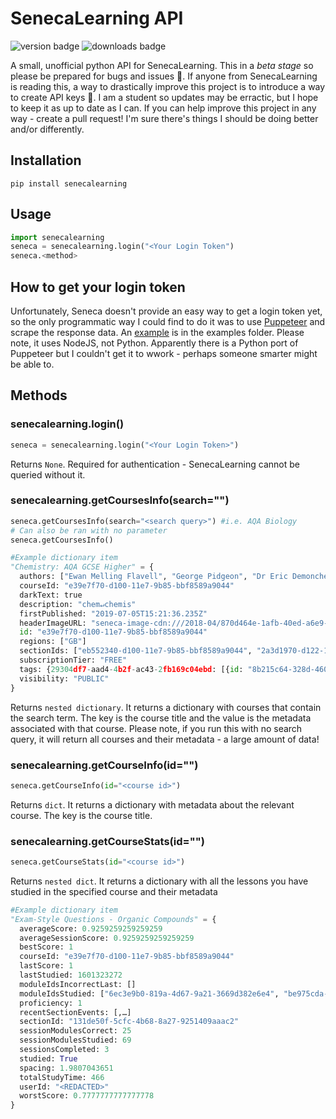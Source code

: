 # SenecaLearning API
![version badge](https://img.shields.io/pypi/v/senecalearning) ![downloads badge](https://img.shields.io/pypi/pyversions/senecalearning)

A small, unofficial python API for SenecaLearning. This in a *beta stage* so please be prepared for bugs and issues 🐛. If anyone from SenecaLearning is reading this, a way to drastically improve this project is to introduce a way to create API keys 🔑. I am a student so updates may be erractic, but I hope to keep it as up to date as I can. If you can help improve this project in any way - create a pull request! I'm sure there's things I should be doing better and/or differently.
 
## Installation
`pip install senecalearning`
## Usage
```python
import senecalearning
seneca = senecalearning.login("<Your Login Token")
seneca.<method>
```
## How to get your login token
Unfortunately, Seneca doesn't provide an easy way to get a login token yet, so the only programmatic way I could find to do it was to use [Puppeteer](https://github.com/puppeteer/puppeteer) and scrape the response data. An [example](../examples/loginToken/) is in the examples folder. Please note, it uses NodeJS, not Python. Apparently there is a Python port of Puppeteer but I couldn't get it to wwork - perhaps someone smarter might be able to.
## Methods
### senecalearning.login()
```python
seneca = senecalearning.login("<Your Login Token>")
```
Returns `None`. Required for authentication - SenecaLearning cannot be queried without it.

### senecalearning.getCoursesInfo(search="")
```python
seneca.getCoursesInfo(search="<search query>") #i.e. AQA Biology
# Can also be ran with no parameter
seneca.getCoursesInfo()
```
```python
#Example dictionary item
"Chemistry: AQA GCSE Higher" = {
  authors: ["Ewan Melling Flavell", "George Pidgeon", "Dr Eric Demoncheaux"]
  courseId: "e39e7f70-d100-11e7-9b85-bbf8589a9044"
  darkText: true
  description: "chem↵chemis"
  firstPublished: "2019-07-05T15:21:36.235Z"
  headerImageURL: "seneca-image-cdn:///2018-04/870d464e-1afb-40ed-a6e9-e675579a3f66/chemistry.jpg"
  id: "e39e7f70-d100-11e7-9b85-bbf8589a9044"
  regions: ["GB"]
  sectionIds: ["eb552340-d100-11e7-9b85-bbf8589a9044", "2a3d1970-d122-11e7-bce0-9d60619a6a6b",…]
  subscriptionTier: "FREE"
  tags: {29304df7-aad4-4b2f-ac43-2fb169c04ebd: [{id: "8b215c64-328d-4600-82b8-18cbe38ca289", value: "AQA"}],…}
  visibility: "PUBLIC"
}
```
Returns `nested dictionary`. It returns a dictionary with courses that contain the search term. The key is the course title and the value is the metadata associated with that course. Please note, if you run this with no search query, it will return all courses and their metadata - a large amount of data!

### senecalearning.getCourseInfo(id="")
```python
seneca.getCourseInfo(id="<course id>")
```
Returns `dict`. It returns a dictionary with metadata about the relevant course. The key is the course title.
### senecalearning.getCourseStats(id="")
```python
seneca.getCourseStats(id="<course id>")
```
Returns `nested dict`. It returns a dictionary with all the lessons you have studied in the specified course and their metadata
```python
#Example dictionary item
"Exam-Style Questions - Organic Compounds" = {
  averageScore: 0.9259259259259259
  averageSessionScore: 0.9259259259259259
  bestScore: 1
  courseId: "e39e7f70-d100-11e7-9b85-bbf8589a9044"
  lastScore: 1
  lastStudied: 1601323272
  moduleIdsIncorrectLast: []
  moduleIdsStudied: ["6ec3e9b0-819a-4d67-9a21-3669d382e6e4", "be975cda-eea5-48ad-97f3-d57bf7fa3910",…]
  proficiency: 1
  recentSectionEvents: [,…]
  sectionId: "131de50f-5cfc-4b68-8a27-9251409aaac2"
  sessionModulesCorrect: 25
  sessionModulesStudied: 69
  sessionsCompleted: 3
  studied: True
  spacing: 1.9807043651
  totalStudyTime: 466
  userId: "<REDACTED>"
  worstScore: 0.7777777777777778
}

